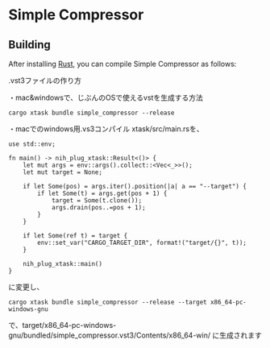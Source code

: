 # Simple Compressor

## Building

After installing [Rust](https://rustup.rs/), you can compile Simple Compressor as follows:

.vst3ファイルの作り方

・mac&windowsで、じぶんのOSで使えるvstを生成する方法
```shell
cargo xtask bundle simple_compressor --release
```

・macでのwindows用.vs3コンパイル
xtask/src/main.rsを、
```
use std::env;

fn main() -> nih_plug_xtask::Result<()> {
    let mut args = env::args().collect::<Vec<_>>();
    let mut target = None;

    if let Some(pos) = args.iter().position(|a| a == "--target") {
        if let Some(t) = args.get(pos + 1) {
            target = Some(t.clone());
            args.drain(pos..=pos + 1);
        }
    }

    if let Some(ref t) = target {
        env::set_var("CARGO_TARGET_DIR", format!("target/{}", t));
    }

    nih_plug_xtask::main()
}
```
に変更し、
```shell
cargo xtask bundle simple_compressor --release --target x86_64-pc-windows-gnu
```
で、target/x86_64-pc-windows-gnu/bundled/simple_compressor.vst3/Contents/x86_64-win/
に生成されます